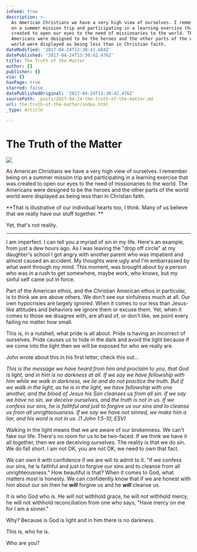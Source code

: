 ```yaml
---
inFeed: true
description: >-
  As American Christians we have a very high view of ourselves. I remember being
  on a summer mission trip and participating in a learning exercise that was
  created to open our eyes to the need of missionaries to the world. The
  Americans were designed to be the heroes and the other parts of the world
  world were displayed as being less than in Christian faith. 
dateModified: '2017-04-24T13:30:41.684Z'
datePublished: '2017-04-24T13:30:42.476Z'
title: The Truth of the Matter
author: []
publisher: {}
via: {}
hasPage: true
starred: false
datePublishedOriginal: '2017-04-24T13:30:42.476Z'
sourcePath: _posts/2017-04-24-the-truth-of-the-matter.md
url: the-truth-of-the-matter/index.html
_type: Article

---
```

# The Truth of the Matter
![](https://the-grid-user-content.s3-us-west-2.amazonaws.com/5874e391-11f1-46ae-a402-cfb21cd223e9.jpg)

As American Christians we have a very high view of ourselves. I remember being on a summer mission trip and participating in a learning exercise that was created to open our eyes to the need of missionaries to the world. The Americans were designed to be the heroes and the other parts of the world world were displayed as being less than in Christian faith. 

**That is illustrative of our individual hearts too, I think. Many of us believe that we really have our stuff together. **

Yet, that's not reality. 

---

I am imperfect. I can tell you a myriad of sin in my life. Here's an example, from just a dew hours ago. As I was leaving the "drop off circle" at my daughter's school I got angry with another parent who was impatient and almost caused an accident. My thoughts were ugly and I'm embarrassed by what went through my mind. This moment, was brought about by a person who was in a rush to get somewhere, maybe work, who knows, but my sinful self came out in force. 

Part of the American ethos, and the Christian American ethos in particular, is to think we are above others. We don't see our sinfulness much at all. Our own hypocrisies are largely ignored. When it comes to our less than Jesus-like attitudes and behaviors we ignore them or excuse them. Yet, when it comes to those we disagree with, are afraid of, or don't like, we point every failing no matter how small. 

This is, in a nutshell, what pride is all about. Pride is having an incorrect of ourselves. Pride causes us to hide in the dark and avoid the light because if we come into the light then we will be exposed for who we really are. 

John wrote about this in his first letter, check this out...

_This is the message we have heard from him and proclaim to you, that God is light, and in him is no darkness at all. If we say we have fellowship with him while we walk in darkness, we lie and do not practice the truth. But if we walk in the light, as he is in the light, we have fellowship with one another, and the blood of Jesus his Son cleanses us from all sin. If we say we have no sin, we deceive ourselves, and the truth is not in us. If we confess our sins, he is faithful and just to forgive us our sins and to cleanse us from all unrighteousness. If we say we have not sinned, we make him a liar, and his word is not in us. (1 John 1:5-10, ESV)_

Walking in the light means that we are aware of our brokenness. We can't fake our life. There's no room for us to be two-faced. If we think we have it all together, then we are deceiving ourselves. The reality is that we do sin. We do fall short. I am not OK, you are not OK, we need to own that fact. 

We can own it with confidence if we are will to admit to it. "If we confess our sins, he is faithful and just to forgive our sins and to cleanse from all unrighteousness." How beautiful is that? When it comes to God, what matters most is honesty. We can confidently know that if we are honest with him about our sin then he _**will**_ forgive us and he _**will**_ cleanse us. 

It is who God who is. He will not withhold grace, he will not withhold mercy, he will not withhold reconciliation from one who says, "Have mercy on me for I am a sinner." 

Why? Because is God is light and in him there is no darkness. 

This is, who he is. 

Who are you?